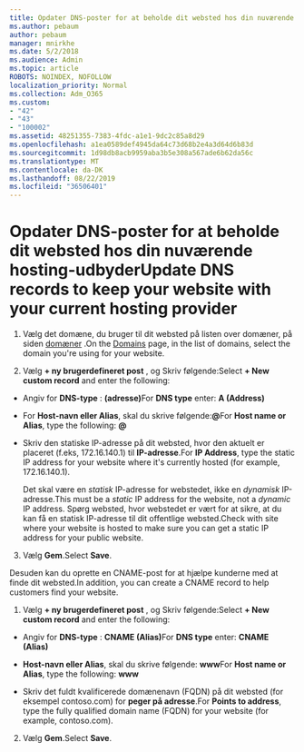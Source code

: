 ```yaml
---
title: Opdater DNS-poster for at beholde dit websted hos din nuværende hosting-udbyder
ms.author: pebaum
author: pebaum
manager: mnirkhe
ms.date: 5/2/2018
ms.audience: Admin
ms.topic: article
ROBOTS: NOINDEX, NOFOLLOW
localization_priority: Normal
ms.collection: Adm_O365
ms.custom:
- "42"
- "43"
- "100002"
ms.assetid: 48251355-7383-4fdc-a1e1-9dc2c85a8d29
ms.openlocfilehash: a1ea0589def4945da64c73d68b2e4a3d64d6b83d
ms.sourcegitcommit: 1d98db8acb9959aba3b5e308a567ade6b62da56c
ms.translationtype: MT
ms.contentlocale: da-DK
ms.lasthandoff: 08/22/2019
ms.locfileid: "36506401"
---
```

# <a name="update-dns-records-to-keep-your-website-with-your-current-hosting-provider"></a><span data-ttu-id="3c63b-102">Opdater DNS-poster for at beholde dit websted hos din nuværende hosting-udbyder</span><span class="sxs-lookup"><span data-stu-id="3c63b-102">Update DNS records to keep your website with your current hosting provider</span></span>

1. <span data-ttu-id="3c63b-103">Vælg det domæne, du bruger til dit websted på listen over domæner, på siden [domæner](https://portal.office.com/adminportal/home#/Domains) .</span><span class="sxs-lookup"><span data-stu-id="3c63b-103">On the [Domains](https://portal.office.com/adminportal/home#/Domains) page, in the list of domains, select the domain you're using for your website.</span></span>

2. <span data-ttu-id="3c63b-104">Vælg **+ ny brugerdefineret post** , og Skriv følgende:</span><span class="sxs-lookup"><span data-stu-id="3c63b-104">Select **+ New custom record** and enter the following:</span></span>

  - <span data-ttu-id="3c63b-105">Angiv for **DNS-type** : **(adresse)**</span><span class="sxs-lookup"><span data-stu-id="3c63b-105">For **DNS type** enter: **A (Address)**</span></span>

  - <span data-ttu-id="3c63b-106">For **Host-navn eller Alias**, skal du skrive følgende:**@**</span><span class="sxs-lookup"><span data-stu-id="3c63b-106">For **Host name or Alias**, type the following: **@**</span></span>

  - <span data-ttu-id="3c63b-107">Skriv den statiske IP-adresse på dit websted, hvor den aktuelt er placeret (f.eks, 172.16.140.1) til **IP-adresse**.</span><span class="sxs-lookup"><span data-stu-id="3c63b-107">For **IP Address**, type the static IP address for your website where it's currently hosted (for example, 172.16.140.1).</span></span>

    <span data-ttu-id="3c63b-108">Det skal være en *statisk* IP-adresse for webstedet, ikke en *dynamisk* IP-adresse.</span><span class="sxs-lookup"><span data-stu-id="3c63b-108">This must be a  *static*  IP address for the website, not a  *dynamic*  IP address.</span></span> <span data-ttu-id="3c63b-109">Spørg websted, hvor webstedet er vært for at sikre, at du kan få en statisk IP-adresse til dit offentlige websted.</span><span class="sxs-lookup"><span data-stu-id="3c63b-109">Check with site where your website is hosted to make sure you can get a static IP address for your public website.</span></span>

3. <span data-ttu-id="3c63b-110">Vælg **Gem**.</span><span class="sxs-lookup"><span data-stu-id="3c63b-110">Select **Save**.</span></span>

<span data-ttu-id="3c63b-111">Desuden kan du oprette en CNAME-post for at hjælpe kunderne med at finde dit websted.</span><span class="sxs-lookup"><span data-stu-id="3c63b-111">In addition, you can create a CNAME record to help customers find your website.</span></span>
  
1. <span data-ttu-id="3c63b-112">Vælg **+ ny brugerdefineret post** , og Skriv følgende:</span><span class="sxs-lookup"><span data-stu-id="3c63b-112">Select **+ New custom record** and enter the following:</span></span>

  - <span data-ttu-id="3c63b-113">Angiv for **DNS-type** : **CNAME (Alias)**</span><span class="sxs-lookup"><span data-stu-id="3c63b-113">For **DNS type** enter: **CNAME (Alias)**</span></span>

  - <span data-ttu-id="3c63b-114">**Host-navn eller Alias**, skal du skrive følgende: **www**</span><span class="sxs-lookup"><span data-stu-id="3c63b-114">For **Host name or Alias**, type the following: **www**</span></span>

  - <span data-ttu-id="3c63b-115">Skriv det fuldt kvalificerede domænenavn (FQDN) på dit websted (for eksempel contoso.com) for **peger på adresse**.</span><span class="sxs-lookup"><span data-stu-id="3c63b-115">For **Points to address**, type the fully qualified domain name (FQDN) for your website (for example, contoso.com).</span></span>

2. <span data-ttu-id="3c63b-116">Vælg **Gem**.</span><span class="sxs-lookup"><span data-stu-id="3c63b-116">Select **Save**.</span></span>
